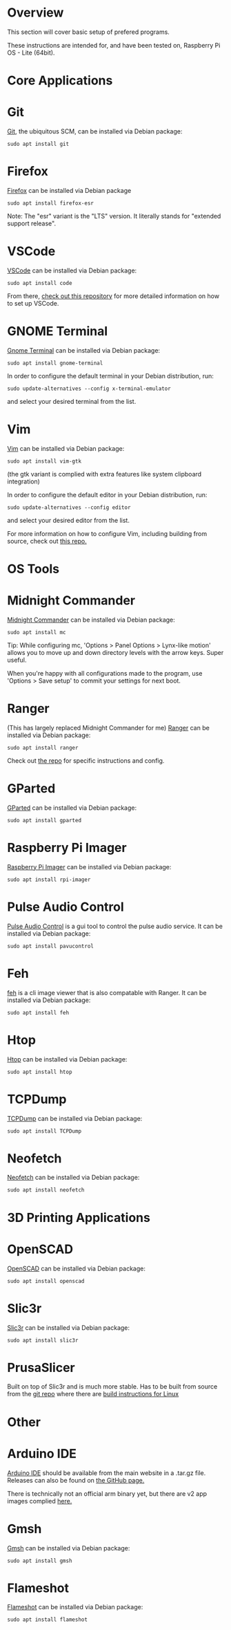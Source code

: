 Overview
===
This section will cover basic setup of prefered programs.

These instructions are intended for, and have been tested on, Raspberry Pi OS - Lite (64bit).


Core Applications
===
Git
===
[Git](https://git-scm.com/), the ubiquitous SCM, can be installed via Debian package:
```
sudo apt install git
```

Firefox
===
[Firefox](https://www.mozilla.org) can be installed via Debian package
```
sudo apt install firefox-esr
```
Note: The "esr" variant is the "LTS" version. It literally stands for "extended support release".

VSCode
===
[VSCode](https://code.visualstudio.com/) can be installed via Debian package:
```
sudo apt install code
```
From there, [check out this repository](https://github.com/thegreatgramblinham/vscode-config) for more detailed information on how to set up VSCode.

GNOME Terminal
===
[Gnome Terminal](https://help.gnome.org/users/gnome-terminal/stable/) can be installed via Debian package:
```
sudo apt install gnome-terminal
```
In order to configure the default terminal in your Debian distribution, run:
```
sudo update-alternatives --config x-terminal-emulator
```
and select your desired terminal from the list.

Vim
===
[Vim](https://www.vim.org/) can be installed via Debian package:
```
sudo apt install vim-gtk
```
(the gtk variant is complied with extra features like system clipboard integration)

In order to configure the default editor in your Debian distribution, run:
```
sudo update-alternatives --config editor
```
and select your desired editor from the list.

For more information on how to configure Vim, including building from source, check out [this repo.](https://github.com/thegreatgramblinham/vim-config)

OS Tools
===
Midnight Commander
===
[Midnight Commander](https://midnight-commander.org/) can be installed via Debian package:
```
sudo apt install mc
```

Tip: While configuring mc, 'Options > Panel Options > Lynx-like motion' allows you to move up and down directory levels with the arrow keys. Super useful.

When you're happy with all configurations made to the program, use 'Options > Save setup' to commit your settings for next boot.

Ranger
===
(This has largely replaced Midnight Commander for me)
[Ranger](https://github.com/ranger/ranger) can be installed via Debian package:
```
sudo apt install ranger
```
Check out [the repo](https://github.com/thegreatgramblinham/ranger-config) for specific instructions and config.

GParted
===
[GParted](https://gparted.org/) can be installed via Debian package:
```
sudo apt install gparted
```

Raspberry Pi Imager
===
[Raspberry Pi Imager](https://github.com/raspberrypi/rpi-imager) can be installed via Debian package:
```
sudo apt install rpi-imager
```

Pulse Audio Control
===
[Pulse Audio Control]() is a gui tool to control the pulse audio service. It can be installed via Debian
package:
```
sudo apt install pavucontrol
```

Feh
===
[feh]() is a cli image viewer that is also compatable with Ranger. It can be installed via Debian
package:
```
sudo apt install feh
```

Htop
===
[Htop](https://htop.dev/) can be installed via Debian package:
```
sudo apt install htop
```

TCPDump
===
[TCPDump](https://www.tcpdump.org/) can be installed via Debian package:
```
sudo apt install TCPDump
```

Neofetch
===
[Neofetch](https://github.com/dylanaraps/neofetch) can be installed via Debian package:
```
sudo apt install neofetch
```

3D Printing Applications
===
OpenSCAD
===
[OpenSCAD](https://openscad.org/) can be installed via Debian package:
```
sudo apt install openscad
```

Slic3r
===
[Slic3r](https://slic3r.org/) can be installed via Debian package:
```
sudo apt install slic3r
```

PrusaSlicer
===
Built on top of Slic3r and is much more stable. Has to be built from source from the [git repo](https://github.com/prusa3d/PrusaSlicer) where there are [build instructions for Linux](https://github.com/prusa3d/PrusaSlicer/blob/master/doc/How%20to%20build%20-%20Linux%20et%20al.md)

Other
===
Arduino IDE
===
[Arduino IDE](https://www.arduino.cc/en/software) should be available from the main website in a .tar.gz file. Releases can also be found on [the GitHub page.](https://github.com/arduino/arduino-ide)

There is technically not an official arm binary yet, but there are v2 app images complied [here.](https://github.com/koendv/arduino-ide-raspberrypi)

Gmsh
===
[Gmsh](https://gmsh.info/) can be installed via Debian package:
```
sudo apt install gmsh
```

Flameshot
===
[Flameshot](https://flameshot.org/) can be installed via Debian package:
```
sudo apt install flameshot
```
